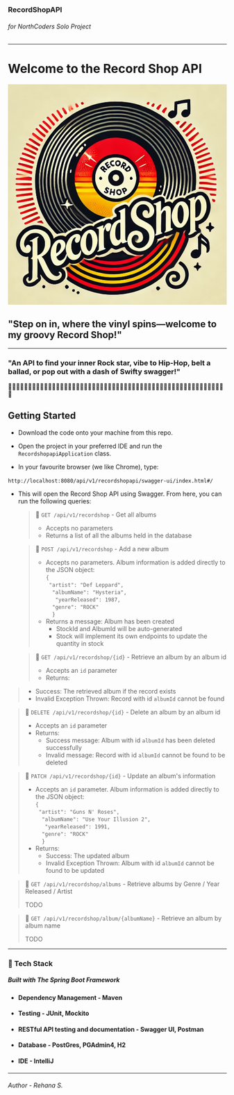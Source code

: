 ### RecordShopAPI
###### for NorthCoders Solo Project
***

# **Welcome to the Record Shop API**


![alt text](src/main/resources/RecordShopLogo.jpg)

## "Step on in, where the vinyl spins—welcome to my groovy Record Shop!"
***

### "An API to find your inner Rock star, vibe to Hip-Hop, belt a ballad, or pop out with a dash of Swifty swagger!" 

🎤🎤🎤🎤🎤🎤🎤🎤🎤🎤🎤🎤🎤🎤🎤🎤🎤🎤🎤🎤🎤🎤🎤🎤🎤🎤🎤🎤🎤🎤🎤🎤🎤🎤🎤🎤🎤🎤🎤🎤🎤🎤🎤🎤🎤🎤🎤🎤🎤🎤🎤🎤🎤🎤🎤

## Getting Started

* Download the code onto your machine from this repo.


* Open the project in your preferred IDE and run the `RecordshopapiApplication` class.


* In your favourite browser (we like Chrome), type:

`http://localhost:8080/api/v1/recordshopapi/swagger-ui/index.html#/`

* This will open the Record Shop API using Swagger. From here, you can run the following queries:


   > 🎸 `GET /api/v1/recordshop` - Get all albums
   >
   > - Accepts no parameters
   > - Returns a list of all the albums held in the database


  > 🎸 `POST /api/v1/recordshop` - Add a new album
  >
  > - Accepts no parameters. Album information is added directly to the JSON object: <br/>
      ```{ ```<br/>
      ``` "artist": "Def Leppard",```  <br/>
      ```   "albumName": "Hysteria",  ``` <br/>
      ```    "yearReleased": 1987,  ``` <br/>
      ```   "genre": "ROCK"  ``` <br/>
      ```   } ```
  > - Returns a message: Album has been created
  >   - StockId and AlbumId will be auto-generated
  >   - Stock will implement its own endpoints to update the quantity in stock 


  > 🎸 `GET /api/v1/recordshop/{id}` - Retrieve an album by an album id
  > 
  > - Accepts an `id` parameter
  > - Returns: 
>   * Success: The retrieved album if the record exists
>   * Invalid Exception Thrown: Record with id `albumId` cannot be found

> 🎸 `DELETE /api/v1/recordshop/{id}` - Delete an album by an album id
>
> - Accepts an `id` parameter
> - Returns:
>   * Success message: Album with id `albumId` has been deleted successfully
>   * Invalid message: Record with id `albumId` cannot be found to be deleted

> 🎸 `PATCH /api/v1/recordshop/{id}` - Update an album's information
>
> - Accepts an `id` parameter. Album information is added directly to the JSON object: <br/>
    ```{ ```<br/>
    ``` "artist": "Guns N' Roses",```  <br/>
    ```   "albumName": "Use Your Illusion 2",  ``` <br/>
    ```    "yearReleased": 1991,  ``` <br/>
    ```   "genre": "ROCK"  ``` <br/>
    ```   } ```
> - Returns:
>   * Success: The updated album
>   * Invalid Exception Thrown: Album with id `albumId` cannot be found to be updated

> 🎸 `GET /api/v1/recordshop/albums` - Retrieve albums by Genre / Year Released / Artist
> 
> TODO
> 

> 
> 🎸 `GET /api/v1/recordshop/album/{albumName}` - Retrieve an album by album name
>  
> TODO
> 

---


### 🧰 Tech Stack
##### Built with The Spring Boot Framework

* #### Dependency Management - Maven
* #### Testing - JUnit, Mockito
* #### RESTful API testing and documentation - Swagger UI, Postman
* #### Database - PostGres, PGAdmin4, H2
* #### IDE - IntelliJ
---
###### Author - Rehana S.